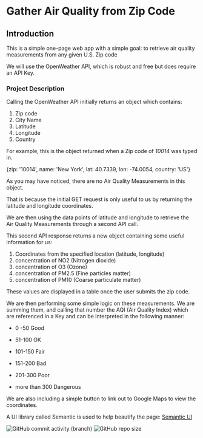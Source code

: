 # Gather Air Quality from Zip Code

## Introduction

This is a simple one-page web app with a simple goal: to retrieve air quality measurements from any given U.S. Zip code

We will use the OpenWeather API, which is robust and free but does require an API Key.

### Project Description

Calling the OpenWeather API initially returns an object which contains:

1. Zip code
2. City Name
3. Latitude
4. Longitude
5. Country

For example, this is the object returned when a Zip code of _10014_ was typed in.

{zip: '10014', name: 'New York', lat: 40.7339, lon: -74.0054, country: 'US'}

As you may have noticed, there are no Air Quality Measurements in this object.

That is because the initial GET request is only useful to us by returning the latitude and longitude coordinates.

We are then using the data points of latitude and longitude to retrieve the Air Quality Measurements through a second API call.

This second API response returns a new object containing some useful information for us:

1. Coordinates from the specified location (latitude, longitude)
2. concentration of NO2 (Nitrogen dioxide)
3. concentration of O3 (Ozone)
4. concentration of PM2.5 (Fine particles matter)
5. concentration of PM10 (Coarse particulate matter)

These values are displayed in a table once the user submits the zip code.

We are then performing some simple logic on these measurements. We are summing them, and calling that number the AQI (Air Quality Index) which are referenced in a Key and can be interpreted in the following manner:

- 0 -50 Good

- 51-100 OK

- 101-150 Fair

- 151-200 Bad

- 201-300 Poor

- more than 300 Dangerous

We are also including a simple button to link out to Google Maps to view the coordinates.

A UI library called Semantic is used to help beautify the page: [Semantic UI](https://semantic-ui.com/)

![GitHub commit activity (branch)](https://img.shields.io/github/commit-activity/w/foghill/PhaseOneFlatironProject)
![GitHub repo size](https://img.shields.io/github/repo-size/foghill/PhaseOneFlatironProject)
